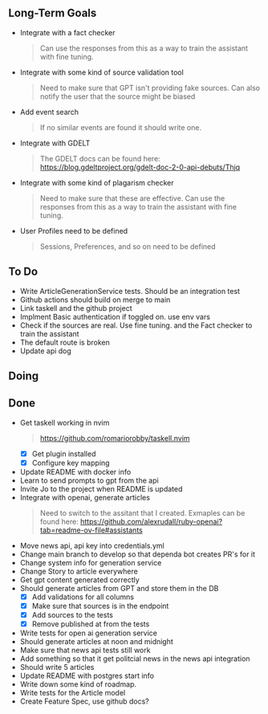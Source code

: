 ## Long-Term Goals

- Integrate with a fact checker
    > Can use the responses from this as a way to train the assistant with fine tuning.
- Integrate with some kind of source validation tool
    > Need to make sure that GPT isn't providing fake sources. Can also notify the user that the source might be biased
- Add event search
    > If no similar events are found it should write one.
- Integrate with GDELT
    > The GDELT docs can be found here: https://blog.gdeltproject.org/gdelt-doc-2-0-api-debuts/Thjq
- Integrate with some kind of plagarism checker
    > Need to make sure that these are effective.
    > Can use the responses from this as a way to train the assistant with fine tuning.
- User Profiles need to be defined
    > Sessions, Preferences, and so on need to be defined

## To Do

- Write ArticleGenerationService tests. Should be an integration test
- Github actions should build on merge to main
- Link taskell and the github project
- Implment Basic authentication if toggled on. use env vars
- Check if the sources are real. Use fine tuning. and the Fact checker to train the assistant
- The default route is broken
- Update api dog

## Doing


## Done

- Get taskell working in nvim
    > https://github.com/romariorobby/taskell.nvim
    * [x] Get plugin installed
    * [x] Configure key mapping
- Update README with docker info
- Learn to send prompts to gpt from the api
- Invite Jo to the project when README is updated
- Integrate with openai, generate articles
    > Need to switch to the assitant that I created. Exmaples can be found here: https://github.com/alexrudall/ruby-openai?tab=readme-ov-file#assistants
- Move news api, api key into credentials.yml
- Change main branch to develop so that dependa bot creates PR's for it
- Change system info for generation service
- Change Story to article everywhere
- Get gpt content generated correctly
- Should generate articles from GPT and store them in the DB
    * [x] Add validations for all columns
    * [x] Make sure that sources is in the endpoint
    * [x] Add sources to the tests
    * [x] Remove published at from the tests
- Write tests for open ai generation service
- Should generate articles at noon and midnight
- Make sure that news api tests still work
- Add something so that it get politcial news in the news api integration
- Should write 5 articles
- Update README with postgres start info
- Write down some kind of roadmap.
- Write tests for the Article model
- Create Feature Spec, use github docs?
